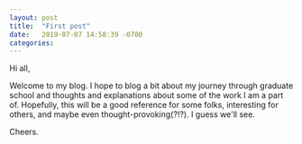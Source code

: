 ```yaml
---
layout: post
title:  "First post"
date:   2019-07-07 14:58:39 -0700
categories: 
---
```

Hi all,

Welcome to my blog. I hope to blog a bit about my journey through graduate school and thoughts and explanations about some of the work I am a part of. Hopefully, this will be a good reference for some folks, interesting for others, and maybe even thought-provoking(?!?). I guess we'll see. 

Cheers.
